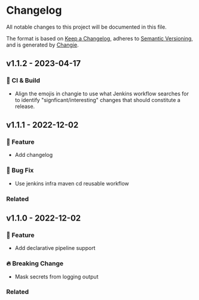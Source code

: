 # Changelog

All notable changes to this project will be documented in this file.

The format is based on [Keep a Changelog](https://keepachangelog.com/en/1.0.0/),
adheres to [Semantic Versioning](https://semver.org/spec/v2.0.0.html),
and is generated by [Changie](https://github.com/miniscruff/changie).
## v1.1.2 - 2023-04-17


### 👷 CI & Build

- Align the emojis in changie to use what Jenkins workflow searches for to identify "signficant/interesting" changes that should constitute a release.
## v1.1.1 - 2022-12-02

### 🎉 Feature

- Add changelog
### 🐛 Bug Fix

- Use jenkins infra maven cd reusable workflow



### Related




## v1.1.0 - 2022-12-02

### 🎉 Feature

- Add declarative pipeline support
### 🔥 Breaking Change

- Mask secrets from logging output



### Related




